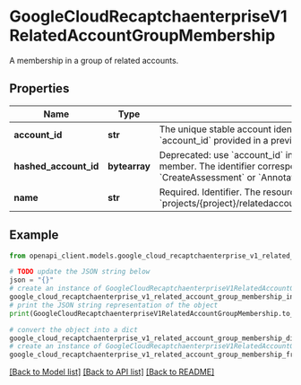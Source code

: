# GoogleCloudRecaptchaenterpriseV1RelatedAccountGroupMembership

A membership in a group of related accounts.

## Properties

Name | Type | Description | Notes
------------ | ------------- | ------------- | -------------
**account_id** | **str** | The unique stable account identifier of the member. The identifier corresponds to an &#x60;account_id&#x60; provided in a previous &#x60;CreateAssessment&#x60; or &#x60;AnnotateAssessment&#x60; call. | [optional] 
**hashed_account_id** | **bytearray** | Deprecated: use &#x60;account_id&#x60; instead. The unique stable hashed account identifier of the member. The identifier corresponds to a &#x60;hashed_account_id&#x60; provided in a previous &#x60;CreateAssessment&#x60; or &#x60;AnnotateAssessment&#x60; call. | [optional] 
**name** | **str** | Required. Identifier. The resource name for this membership in the format &#x60;projects/{project}/relatedaccountgroups/{relatedaccountgroup}/memberships/{membership}&#x60;. | [optional] 

## Example

```python
from openapi_client.models.google_cloud_recaptchaenterprise_v1_related_account_group_membership import GoogleCloudRecaptchaenterpriseV1RelatedAccountGroupMembership

# TODO update the JSON string below
json = "{}"
# create an instance of GoogleCloudRecaptchaenterpriseV1RelatedAccountGroupMembership from a JSON string
google_cloud_recaptchaenterprise_v1_related_account_group_membership_instance = GoogleCloudRecaptchaenterpriseV1RelatedAccountGroupMembership.from_json(json)
# print the JSON string representation of the object
print(GoogleCloudRecaptchaenterpriseV1RelatedAccountGroupMembership.to_json())

# convert the object into a dict
google_cloud_recaptchaenterprise_v1_related_account_group_membership_dict = google_cloud_recaptchaenterprise_v1_related_account_group_membership_instance.to_dict()
# create an instance of GoogleCloudRecaptchaenterpriseV1RelatedAccountGroupMembership from a dict
google_cloud_recaptchaenterprise_v1_related_account_group_membership_from_dict = GoogleCloudRecaptchaenterpriseV1RelatedAccountGroupMembership.from_dict(google_cloud_recaptchaenterprise_v1_related_account_group_membership_dict)
```
[[Back to Model list]](../README.md#documentation-for-models) [[Back to API list]](../README.md#documentation-for-api-endpoints) [[Back to README]](../README.md)


